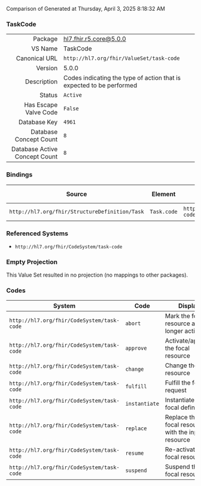 Comparison of 
Generated at Thursday, April 3, 2025 8:18:32 AM

### TaskCode

|      |     |
| ---: | --- |
| Package | hl7.fhir.r5.core@5.0.0 |
| VS Name | TaskCode |
| Canonical URL | `http://hl7.org/fhir/ValueSet/task-code` |
| Version | 5.0.0 |
| Description | Codes indicating the type of action that is expected to be performed |
| Status | `Active` |
| Has Escape Valve Code | `False` |
| Database Key | `4961` |
| Database Concept Count | `8` |
| Database Active Concept Count | `8` |
### Bindings

| Source | Element | Binding | Strength | Element Short |
| ------ | ------- | ------- | -------- | ------------- |
| `http://hl7.org/fhir/StructureDefinition/Task` | `Task.code` | `http://hl7.org/fhir/ValueSet/task-code` | `Example` | Task Type |

### Referenced Systems

* `http://hl7.org/fhir/CodeSystem/task-code`
### Empty Projection

This Value Set resulted in no projection (no mappings to other packages).

### Codes

| System | Code | Display |
| ------ | ---- | ------- |
| `http://hl7.org/fhir/CodeSystem/task-code` | `abort` | Mark the focal resource as no longer active |
| `http://hl7.org/fhir/CodeSystem/task-code` | `approve` | Activate/approve the focal resource |
| `http://hl7.org/fhir/CodeSystem/task-code` | `change` | Change the focal resource |
| `http://hl7.org/fhir/CodeSystem/task-code` | `fulfill` | Fulfill the focal request |
| `http://hl7.org/fhir/CodeSystem/task-code` | `instantiate` | Instantiate the focal definition |
| `http://hl7.org/fhir/CodeSystem/task-code` | `replace` | Replace the focal resource with the input resource |
| `http://hl7.org/fhir/CodeSystem/task-code` | `resume` | Re-activate the focal resource |
| `http://hl7.org/fhir/CodeSystem/task-code` | `suspend` | Suspend the focal resource |
